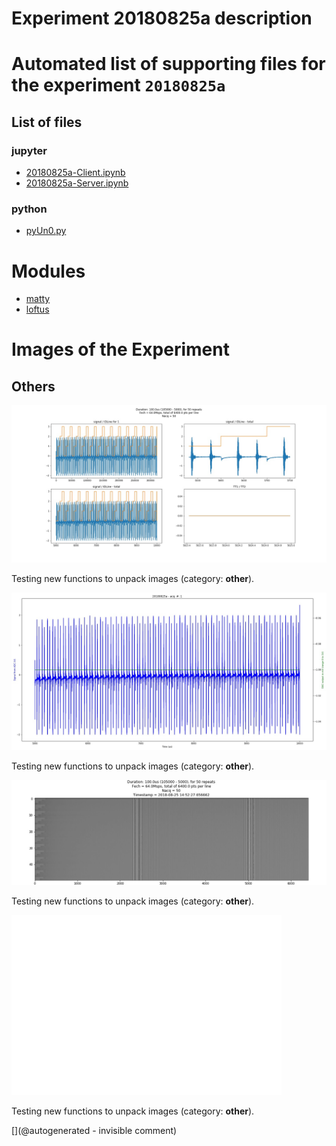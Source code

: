 # Experiment 20180825a description





# Automated list of supporting files for the __experiment `20180825a`__

## List of files

### jupyter

* [20180825a-Client.ipynb](/matty/20180825a/20180825a-Client.ipynb)
* [20180825a-Server.ipynb](/matty/20180825a/20180825a-Server.ipynb)


### python

* [pyUn0.py](/matty/20180825a/pyUn0.py)





# Modules

* [matty](/matty/)
* [loftus](/retired/loftus/)




# Images of the Experiment

## Others

![](/matty/20180825a/images/20180825a-1-all.jpg)

Testing new functions to unpack images (category: __other__).

![](/matty/20180825a/images/20180825a-1.jpg)

Testing new functions to unpack images (category: __other__).

![](/matty/20180825a/images/2DArray_20180825a.jpg)

Testing new functions to unpack images (category: __other__).

![](/matty/20180825a/images/detailed_20180825a-1-2200-2600.jpg)

Testing new functions to unpack images (category: __other__).










[](@autogenerated - invisible comment)